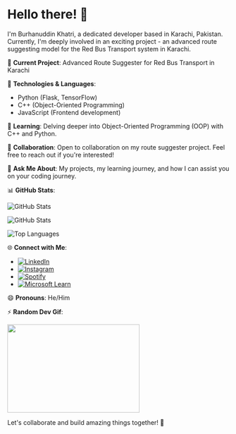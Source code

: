 # Hello there! 👋

I'm Burhanuddin Khatri, a dedicated developer based in Karachi, Pakistan. Currently, I'm deeply involved in an exciting project - an advanced route suggesting model for the Red Bus Transport system in Karachi.

🚌 **Current Project**: Advanced Route Suggester for Red Bus Transport in Karachi

🚀 **Technologies & Languages**:
   - Python (Flask, TensorFlow)
   - C++ (Object-Oriented Programming)
   - JavaScript (Frontend development)

🌱 **Learning**: Delving deeper into Object-Oriented Programming (OOP) with C++ and Python.

👯 **Collaboration**: Open to collaboration on my route suggester project. Feel free to reach out if you're interested!

💬 **Ask Me About**: My projects, my learning journey, and how I can assist you on your coding journey.

📊 **GitHub Stats**:
   <!-- GitHub Stats Trophy - https://github.com/ryo-ma/github-profile-trophy -->
   <img src="https://github-profile-trophy.vercel.app/?username=BurhanCantCode&theme=monokai&column=7" alt="GitHub Stats" />

   ![GitHub Stats](https://github-readme-stats.vercel.app/api?username=BurhanCantCode&show_icons=true&count_private=true&hide=issues&theme=radical)

   ![Top Languages](https://github-readme-stats.vercel.app/api/top-langs/?username=BurhanCantCode&layout=compact&theme=radical)


🌐 **Connect with Me**:
   - [![LinkedIn](https://img.shields.io/badge/LinkedIn-Connect-blue)](https://www.linkedin.com/in/burhanuddin-khatri-aa44a8247/)
   - [![Instagram](https://img.shields.io/badge/Instagram-Follow-red)](https://www.instagram.com/burhan_frfr/)
   - [![Spotify](https://img.shields.io/badge/Spotify-Follow-green)](https://open.spotify.com/user/31c7fqo2jea6kq34x5ydlya5e324?si=d14f1c41fc77449b)
   - [![Microsoft Learn](https://img.shields.io/badge/Microsoft%20Learn-Profile-blue)](https://learn.microsoft.com/en-us/users/burhanuddinkhatri-4132/)

😄 **Pronouns**: He/Him

⚡ **Random Dev Gif**:
<!-- Gif Source: Giphy -->
<img src="https://media.giphy.com/media/ZVik7pBtu9dNS/giphy.gif" width="300" height="200" />

Let's collaborate and build amazing things together! 🚀
